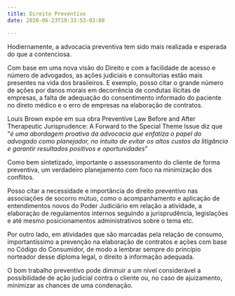 ```yaml
---
title: Direito Preventivo
date: 2020-06-23T19:33:53-03:00

---
```

Hodiernamente, a advocacia preventiva tem sido mais realizada e esperada do que a contenciosa.

Com base em uma nova visão do Direito e com a facilidade de acesso e número de advogados, as ações judiciais e consultorias estão mais presentes na vida dos brasileiros. E exemplo, posso citar o grande número de ações por danos morais em decorrência de condutas ilícitas de empresas, a falta de adequação do consentimento informado do paciente no direto médico e o erro de empresas na elaboração de contratos.

Louis Brown expõe em sua obra Preventive Law Before and After Therapeutic Jurisprudence: A Forward to the Special Theme Issue diz que “_é uma abordagem proativa da advocacia que enfatiza o papel do advogado como planejador, no intuito de evitar os altos custos da litigância e garantir resultados positivos e oportunidades_”

Como bem sintetizado, importante o assessoramento do cliente de forma preventiva, um verdadeiro planejamento com foco na minimização dos conflitos.

Posso citar a necessidade e importância do direito preventivo nas associações de socorro mútuo, como o acompanhamento e aplicação de entendimentos novos do Poder Judiciário em relação a atividade, a elaboração de regulamentos internos seguindo a jurisprudência, legislações e até mesmo posicionamentos administrativos sobre o tema etc.

Por outro lado, em atividades que são marcadas pela relação de consumo, importantíssimo a prevenção na elaboração de contratos e ações com base no Código do Consumidor, de modo a lembrar sempre do princípio norteador desse diploma legal, o direito à informação adequada.

O bom trabalho preventivo pode diminuir a um nível considerável a possibilidade de ação judicial contra o cliente ou, no caso de ajuizamento, minimizar as chances de uma condenação.